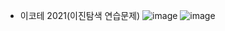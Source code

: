 - 이코테 2021(이진탐색 연습문제)
![image](https://github.com/in-sukim/Coding_Test/assets/43094223/74c94f96-0cc4-4d81-9c7f-1d536cd64e44)
![image](https://github.com/in-sukim/Coding_Test/assets/43094223/e5561858-88b4-4939-8fae-7eba59504d23)
